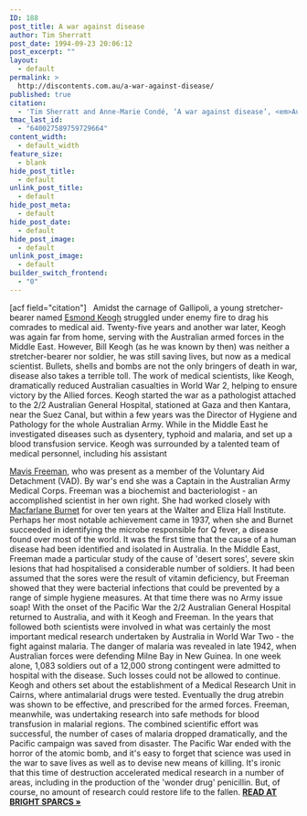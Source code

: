 ```yaml
---
ID: 188
post_title: A war against disease
author: Tim Sherratt
post_date: 1994-09-23 20:06:12
post_excerpt: ""
layout:
  - default
permalink: >
  http://discontents.com.au/a-war-against-disease/
published: true
citation:
  - 'Tim Sherratt and Anne-Marie Condé, ‘A war against disease’, <em>Australasian Science</em>, vol. 14, no. 3, Spring 1994, p. 64.'
tmac_last_id:
  - "640027589759729664"
content_width:
  - default_width
feature_size:
  - blank
hide_post_title:
  - default
unlink_post_title:
  - default
hide_post_meta:
  - default
hide_post_date:
  - default
hide_post_image:
  - default
unlink_post_image:
  - default
builder_switch_frontend:
  - "0"
---
```

[acf field="citation"]   Amidst the carnage of Gallipoli, a young stretcher-bearer named [Esmond Keogh][1] struggled under enemy fire to drag his comrades to medical aid. Twenty-five years and another war later, Keogh was again far from home, serving with the Australian armed forces in the Middle East. However, Bill Keogh (as he was known by then) was neither a stretcher-bearer nor soldier, he was still saving lives, but now as a medical scientist.<!--more--> Bullets, shells and bombs are not the only bringers of death in war, disease also takes a terrible toll. The work of medical scientists, like Keogh, dramatically reduced Australian casualties in World War 2, helping to ensure victory by the Allied forces. Keogh started the war as a pathologist attached to the 2/2 Australian General Hospital, stationed at Gaza and then Kantara, near the Suez Canal, but within a few years was the Director of Hygiene and Pathology for the whole Australian Army. While in the Middle East he investigated diseases such as dysentery, typhoid and malaria, and set up a blood transfusion service. Keogh was surrounded by a talented team of medical personnel, including his assistant 

[Mavis Freeman][2], who was present as a member of the Voluntary Aid Detachment (VAD). By war's end she was a Captain in the Australian Army Medical Corps. Freeman was a biochemist and bacteriologist - an accomplished scientist in her own right. She had worked closely with [Macfarlane Burnet][3] for over ten years at the Walter and Eliza Hall Institute. Perhaps her most notable achievement came in 1937, when she and Burnet succeeded in identifying the microbe responsible for Q fever, a disease found over most of the world. It was the first time that the cause of a human disease had been identified and isolated in Australia. In the Middle East, Freeman made a particular study of the cause of 'desert sores', severe skin lesions that had hospitalised a considerable number of soldiers. It had been assumed that the sores were the result of vitamin deficiency, but Freeman showed that they were bacterial infections that could be prevented by a range of simple hygiene measures. At that time there was no Army issue soap! With the onset of the Pacific War the 2/2 Australian General Hospital returned to Australia, and with it Keogh and Freeman. In the years that followed both scientists were involved in what was certainly the most important medical research undertaken by Australia in World War Two - the fight against malaria. The danger of malaria was revealed in late 1942, when Australian forces were defending Milne Bay in New Guinea. In one week alone, 1,083 soldiers out of a 12,000 strong contingent were admitted to hospital with the disease. Such losses could not be allowed to continue. Keogh and others set about the establishment of a Medical Research Unit in Cairns, where antimalarial drugs were tested. Eventually the drug atrebin was shown to be effective, and prescribed for the armed forces. Freeman, meanwhile, was undertaking research into safe methods for blood transfusion in malarial regions. The combined scientific effort was successful, the number of cases of malaria dropped dramatically, and the Pacific campaign was saved from disaster. The Pacific War ended with the horror of the atomic bomb, and it's easy to forget that science was used in the war to save lives as well as to devise new means of killing. It's ironic that this time of destruction accelerated medical research in a number of areas, including in the production of the 'wonder drug' penicillin. But, of course, no amount of research could restore life to the fallen. **[READ AT BRIGHT SPARCS »][4]**

 [1]: http://www.asap.unimelb.edu.au/bsparcs/biogs/P000537b.htm
 [2]: http://www.asap.unimelb.edu.au/bsparcs/biogs/P002357b.htm
 [3]: http://www.asap.unimelb.edu.au/bsparcs/biogs/P000279b.htm
 [4]: http://www.asap.unimelb.edu.au/bsparcs/exhib/journal/as_keogh.htm